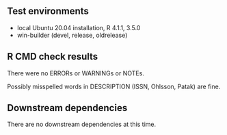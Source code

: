 ## Test environments

- local Ubuntu 20.04 installation, R 4.1.1, 3.5.0
- win-builder (devel, release, oldrelease)

## R CMD check results

There were no ERRORs or WARNINGs or NOTEs.

Possibly misspelled words in DESCRIPTION (ISSN, Ohlsson, Patak) are fine.

## Downstream dependencies

There are no downstream dependencies at this time.

